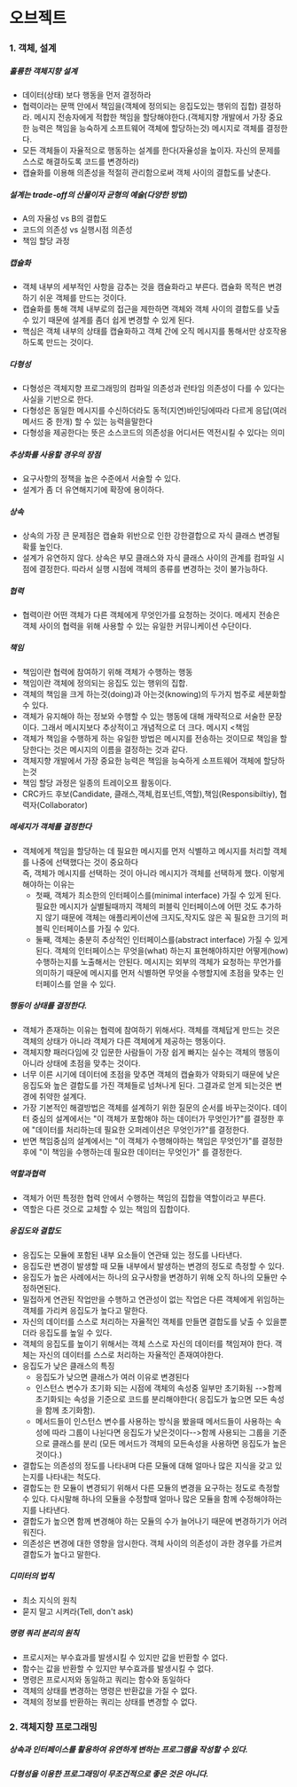 오브젝트
====================

### 1. 객체, 설계
##### 훌륭한 객체지향 설계

- 데이터(상태) 보다 행동을 먼저 결정하라
- 협력이라는 문맥 안에서 책임을(객체에 정의되는 응집도있는 행위의 집합) 결정하라.
  메시지 전송자에게 적합한 책임을 할당해야한다.(객체지향 개발에서 가장 중요한 능력은 책임을 능숙하게 소프트웨어 객체에 할당하는것)
  메시지로 객체를 결정한다. 
- 모든 객체들이 자율적으로 행동하는 설계를 한다(자율성을 높이자. 자신의 문제를 스스로 해결하도록 코드를 변경하라)
- 캡슐화를 이용해 의존성을 적절히 관리함으로써 객체 사이의 결합도를 낮춘다.


##### 설계는 trade-off의 산물이자 균형의 예술(다양한 방법)
- A의 자율성 vs B의 결합도
- 코드의 의존성 vs 실행시점 의존성
- 책임 할당 과정

##### 캡슐화
- 객체 내부의 세부적인 사항을 감추는 것을 캠슐화라고 부른다. 캡슐화 목적은 변경하기 쉬운 객체를 만드는 것이다. 
- 캡슐화를 통해 객체 내부로의 접근을 제한하면 객체와 객체 사이의 결합도를 낮출 수 있기 때문에 설계를 좀더 쉽게 변경할 수 있게 된다.
- 핵심은 객체 내부의 상태를 캡슐화하고 객체 간에 오직 메시지를 통해서만 상호작용하도록 만드는 것이다.

##### 다형성
- 다형성은 객체지향 프로그래밍의 컴파일  의존성과 런타임 의존성이 다를 수 있다는 사실을 기반으로 한다.
- 다형성은 동일한 메시지를 수신하더라도 동적(지연)바인딩에따라  다르게 응답(여러 메서드 중 한개) 할 수 있는 능력을말한다
- 다형성을 제공한다는 뜻은 소스코드의 의존성을 어디서든 역전시킬 수 있다는 의미

##### 추상화를 사용할 경우의 장점
- 요구사항의 정책을 높은 수준에서 서술할 수 있다.
- 설계가 좀 더 유연해지기에 확장에 용이하다.

##### 상속
- 상속의 가장 큰 문제점은 캡슐화 위반으로 인한 강한결합으로 자식 클래스 변경될 확률 높인다.
- 설계가 유연하지 않다. 상속은 부모 클래스와 자식 클래스 사이의 관계를 컴파일 시점에 결정한다. 따라서 실행 시점에 객체의 종류를 변경하는 것이 불가능하다.

##### 협력
- 협력이란 어떤 객체가 다른 객체에게 무엇인가를 요청하는 것이다. 메세지 전송은 객체 사이의 협력을 위해 사용할 수 있는 유일한 커뮤니케이션 수단이다.

##### 책임

- 책임이란 협력에 참여하기 위해 객체가 수행하는 행동
- 책임이란 객체에 정의되는 응집도 있는 행위의 집합. 
- 객체의 책임을 크게 하는것(doing)과 아는것(knowing)의 두가지 범주로 세분화할 수 있다.
- 객체가 유지해야 하는 정보와 수행할 수 있는 행동에 대해 개략적으로 서술한 문장이다. 그래서 메시지보다 추상적이고 개념적으로 더 크다. 메시지 <책임
- 객체가 책임을 수행하게 하는 유일한 방법은 메시지를 전송하는 것이므로 책임을 할당한다는 것은 메시지의 이름을 결정하는 것과 같다.
- 객체지향 개발에서 가장 중요한 능력은 책임을 능숙하게 소프트웨어 객체에 할당하는것
- 책임 할당 과정은 일종의 트레이오프 활동이다. 
- CRC카드 후보(Candidate, 클래스,객체,컴포넌트,역할),책임(Responsibiltiy), 협력자(Collaborator)

##### 메세지가 객체를 결정한다
- 객체에게 책임을 할당하는 데 필요한 메시지를 먼저 식별하고 메시지를 처리할 객체를 나중에 선택했다는 것이 중요하다  
즉, 객체가 메시지를 선택하는 것이 아니라 메시지가 객체를 선택하게 했다. 이렇게 해야하는 이유는
  - 첫째, 객체가 최소한의 인터페이스를(minimal interface) 가질 수 있게 된다. 
필요한 메시지가 실별될때까지 객체의 퍼블릭 인터페이스에 어떤 것도 추가하지 않기 때문에 객체는 애플리케이션에 크지도,작지도 않은 꼭 필요한 크기의 퍼블릭 인터페이스를 가질 수 있다. 
  - 둘째, 객체는 충분히 추상적인 인터페이스를(abstract interface) 가질 수 있게 된다.
객체의 인터페이스는 무엇을(what) 하는지 표현해야하지만 어떻게(how) 수행하는지를 노출해서는 안된다. 메시지는 외부의 객체가 요청하는 무언가를 의미하기 때문에 메시지를 먼저 식별하면 무엇을 수행할지에 초점을 맞추는 인터페이스를 얻을 수 있다.

##### 행동이 상태를 결정한다.
- 객체가 존재하는 이유는 협력에 참여하기 위해서다. 객체를 객체답게 만드는 것은 객체의 상태가 아니라 객체가 다른 객체에게 제공하는 행동이다.
- 객체지향 패러다임에 갓 입문한 사람들이 가장 쉽게 빠지는 실수는 객체의 행동이 아니라 상태에 초점을 맞추는 것이다.  
- 너무 이른 시기에 데이터에 초점을 맞추면 객체의 캡슐화가 약화되기 때문에 낮은 응집도와 높은 결합도를 가진 객체들로 넘쳐나게 된다. 그결과로 얻게 되는것은 변경에 취약한 설계다.
- 가장 기본적인 해결방법은 객체를 설계하기 위한 질문의 순서를 바꾸는것이다. 데이터 중심의 설계에서는 "이 객체가 포함해야 하는 데이터가 무엇인가?"를 결정한 후에 "데이터를 처리하는데 필요한 오퍼레이션은 무엇인가?"를 결정한다. 
- 반면 책임중심의 설계에서는 "이 객체가 수행해야하는 책임은 무엇인가"를 결정한 후에 "이 책임을 수행하는데 필요한 데이터는 무엇인가" 를 결정한다. 

##### 역할과협력
- 객체가 어떤 특정한 협력 안에서 수행하는 책임의 집합을 역할이라고 부른다.
- 역할은 다른 것으로 교체할 수 있는 책임의 집합이다.

##### 응집도와 결합도
- 응집도는 모듈에 포함된 내부 요소들이 연관돼 있는 정도를 나타낸다.
- 응집도란 변경이 발생할 때 모듈 내부에서 발생하는 변경의 정도로 측정할 수 있다.
- 응집도가 높은 사례에서는 하나의 요구사항을 변경하기 위해 오직 하나의 모듈만 수정하면된다.
- 밀접하게 연관된 작업만을 수행하고 연관성이 없는 작업은 다른 객체에게 위임하는 객체를 가리켜 응집도가 높다고 말한다. 
- 자신의 데이터를 스스로 처리하는 자율적인 객체를 만들면 결합도를 낮출 수 있을뿐더라 응집도를 높일 수 있다. 
- 객체의 응집도를 높이기 위해서는 객체 스스로 자신의 데이터를 책임져야 한다. 객체는 자신의 데이터를 스스로 처리하는 자율적인 존재여야한다.
- 응집도가 낮은 클래스의 특징
  - 응집도가 낮으면 클래스가 여러 이유로 변경된다
  - 인스턴스 변수가 초기화 되는 시점에 객체의 속성중 일부만 초기화됨 -->함께 초기화되는 속성을 기준으로 코드를 분리해야한다( 응집도가 높으면 모든 속성을 함께 초기화함).
  - 메서드들이 인스턴스 변수를 사용하는 방식을 봤을때  메서드들이 사용하는 속성에 따라 그룹이 나뉜다면 응집도가 낮은것이다-->함께 사용되는 그룹을 기준으로 클래스를 분리 (모든 메서드가 객체의 모든속성을 사용하면 응집도가 높은 것이다.) 
- 결합도는 의존성의 정도를 나타내며 다른 모듈에 대해 얼마나 많은 지식을 갖고 있는지를 나타내는 척도다.
- 결합도는 한 모듈이 변경되기 위해서 다른 모듈의 변경을 요구하는 정도로 측정할 수  있다. 다시말해 하나의 모듈을 수정할때 얼마나 많은 모듈을 함께 수정해야하는지를 나타낸다.
- 결합도가 높으면 함께 변경해야 하는 모듈의 수가 늘어나기 때문에 변경하기가 어려워진다.
- 의존성은 변경에 대한 영향을 암시한다. 객체 사이의 의존성이 과한 경우를 가르켜 결합도가 높다고 말한다.

##### 디미터의 법칙 
- 최소 지식의 원칙
- 묻지 말고 시켜라(Tell, don't ask)

##### 명령 쿼리 분리의 원칙
- 프로시저는 부수효과를 발생시킬 수 있지만 값을 반환할 수 없다.
- 함수는 값을 반환할 수 있지만 부수효과를 발생시킬 수 없다.
- 명령은 프로시저와 동일하고 쿼리는 함수와 동일하다
- 객체의 상태를 변경하는 명령은 반환값을 가질 수 없다. 
- 객체의 정보를 반환하는 쿼리는 상태를 변경할 수 없다.

### 2. 객체지향 프로그래밍

##### 상속과 인터페이스를 활용하여 유연하게 변하는 프로그램을 작성할 수 있다.
##### 다형성을 이용한 프로그래밍이 무조건적으로 좋은 것은 아니다.
